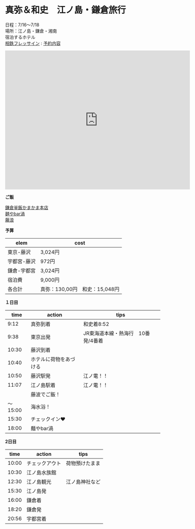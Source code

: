 # 真弥＆和史　江ノ島・鎌倉旅行

日程：7/16〜7/18  
場所：江ノ島・鎌倉・湘南  
宿泊するホテル  
[相鉄フレッサイン](http://fresa-inn.jp/) : [予約内容](aitetsu_hotel.pdf)


<iframe src="https://www.google.com/maps/embed?pb=!1m18!1m12!1m3!1d26049.949546987333!2d139.46977587673524!3d35.29992583003923!2m3!1f0!2f0!3f0!3m2!1i1024!2i768!4f13.1!3m3!1m2!1s0x60184ee13f98b059%3A0xaec6888879439799!2z5rGf44Gu5bO2!5e0!3m2!1sja!2sjp!4v1468244574597" width="600" height="450" frameborder="0" style="border:0" allowfullscreen></iframe>

**ご飯**

[鎌倉釜飯かまかま本店](http://www.kamakama.jp/honten)  
[麺やbar渦](http://menya-bar-uzu.com/)  
[藤浪](http://tabelog.com/kanagawa/A1404/A140403/14004850/)

**予算**

| elem |cost|
|---|---|
|東京-藤沢|3,024円|
|宇都宮-藤沢|972円|
|鎌倉-宇都宮|3,024円|
|宿泊費|9,000円|
|各合計|真弥：130,00円　和史：15,048円|

**１日目**

| time |	action	|	tips	|
|---|---|---|
|9:12|真弥到着|和史着8:52|
|9:38|東京出発|JR東海道本線・熱海行　10番発/4番着|
|10:30|藤沢到着||
|10:40|ホテルに荷物をあづける||
|10:50|藤沢駅発|江ノ電！！|
|11:07|江ノ島駅着|江ノ電！！|
||藤波でご飯！||
|〜15:00|海水浴！||
|15:30|チェックイン❤️||
|18:00|麺やbar渦||


**2日目**

| time |	action	|	tips	|
|---|---|---|
|10:00|チェックアウト|荷物預けたまま|
|10:30|江ノ島水族館||
|12:30|江ノ島観光|江ノ島神社など|
|15:30|江ノ島発||
|16:00|鎌倉着||
|18:20|鎌倉発||
|20:56|宇都宮着||


